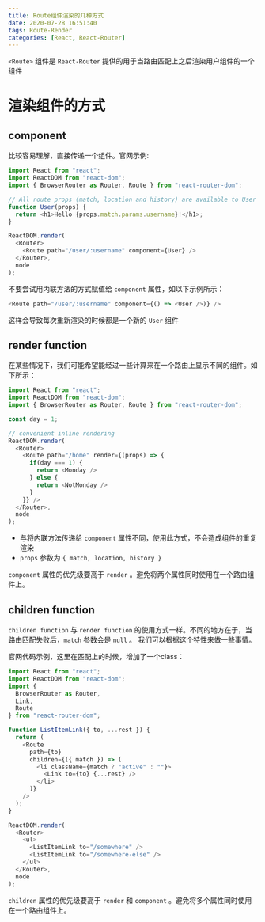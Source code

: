 ```yaml
---
title: Route组件渲染的几种方式
date: 2020-07-28 16:51:40
tags: Route-Render
categories: [React, React-Router]
---
```




`<Route>` 组件是 `React-Router` 提供的用于当路由匹配上之后渲染用户组件的一个组件

# <Route> 渲染组件的方式

## component

比较容易理解，直接传递一个组件。官网示例:

``` js
import React from "react";
import ReactDOM from "react-dom";
import { BrowserRouter as Router, Route } from "react-router-dom";

// All route props (match, location and history) are available to User
function User(props) {
  return <h1>Hello {props.match.params.username}!</h1>;
}

ReactDOM.render(
  <Router>
    <Route path="/user/:username" component={User} />
  </Router>,
  node
);
```

<div class="block danger-block">

不要尝试用内联方法的方式赋值给 `component` 属性，如以下示例所示：

```js
<Route path="/user/:username" component={() => <User />)} />
```

这样会导致每次重新渲染的时候都是一个新的 `User` 组件
</div>


## render function

在某些情况下，我们可能希望能经过一些计算来在一个路由上显示不同的组件。如下所示：

```js
import React from "react";
import ReactDOM from "react-dom";
import { BrowserRouter as Router, Route } from "react-router-dom";

const day = 1;

// convenient inline rendering
ReactDOM.render(
  <Router>
    <Route path="/home" render={(props) => {
      if(day === 1) {
        return <Monday />
      } else {
        return <NotMonday />
      }
    }} />
  </Router>,
  node
);
```

<div class="block tip-block">

+ 与将内联方法传递给 `component` 属性不同，使用此方式，不会造成组件的重复渲染
+ `props` 参数为 `{ match, location, history }`
</div>

<div class="block warn-block">

`component` 属性的优先级要高于 `render` 。避免将两个属性同时使用在一个路由组件上。
</div>

## children function

`children function` 与 `render function` 的使用方式一样。不同的地方在于，当路由匹配失败后，`match` 参数会是 `null` 。
我们可以根据这个特性来做一些事情。

官网代码示例，这里在匹配上的时候，增加了一个class：

```js
import React from "react";
import ReactDOM from "react-dom";
import {
  BrowserRouter as Router,
  Link,
  Route
} from "react-router-dom";

function ListItemLink({ to, ...rest }) {
  return (
    <Route
      path={to}
      children={({ match }) => (
        <li className={match ? "active" : ""}>
          <Link to={to} {...rest} />
        </li>
      )}
    />
  );
}

ReactDOM.render(
  <Router>
    <ul>
      <ListItemLink to="/somewhere" />
      <ListItemLink to="/somewhere-else" />
    </ul>
  </Router>,
  node
);
```

<div class="block warn-block">

`children` 属性的优先级要高于 `render` 和 `component` 。避免将多个属性同时使用在一个路由组件上。
</div>